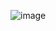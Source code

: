 ![image](https://user-images.githubusercontent.com/49093196/166525745-8b5dd7b5-78b6-4a18-b88f-09488b20e172.png)
